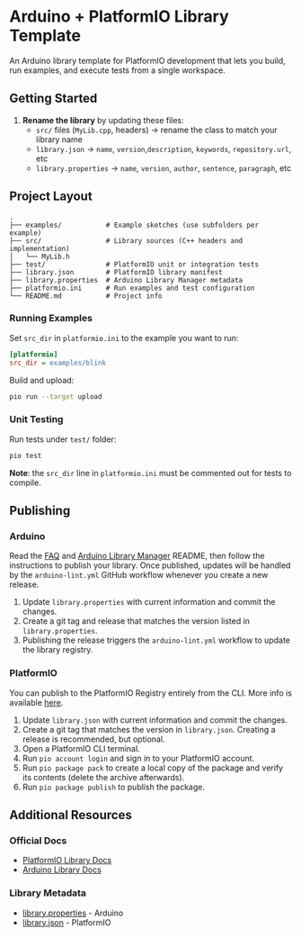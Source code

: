 # Arduino + PlatformIO Library Template

An Arduino library template for PlatformIO development that lets you build, run examples, and execute tests from a single workspace.

## Getting Started

1. **Rename the library** by updating these files:
	 - `src/` files (`MyLib.cpp`, headers) → rename the class to match your library name
	 - `library.json` → `name`, `version`,`description`, `keywords`, `repository.url`, etc
	 - `library.properties` → `name`, `version`, `author`, `sentence`, `paragraph`, etc

## Project Layout

```
.
├── examples/           # Example sketches (use subfolders per example)
├── src/                # Library sources (C++ headers and implementation)
│   └── MyLib.h
├── test/               # PlatformIO unit or integration tests
├── library.json        # PlatformIO library manifest
├── library.properties  # Arduino Library Manager metadata
├── platformio.ini      # Run examples and test configuration
└── README.md           # Project info
```

### Running Examples

Set `src_dir` in `platformio.ini` to the example you want to run:

```ini
[platformio]
src_dir = examples/blink
```

Build and upload:

```bash
pio run --target upload
```

### Unit Testing

Run tests under `test/` folder: 

```bash
pio test
```

**Note**: the `src_dir` line in `platformio.ini` must be commented out for tests to compile.

## Publishing

### Arduino

Read the [FAQ](https://github.com/arduino/library-registry/blob/main/FAQ.md) and [Arduino Library Manager](https://github.com/arduino/library-registry/blob/main/README.md) README, then follow the instructions to publish your library. Once published, updates will be handled by the `arduino-lint.yml` GitHub workflow whenever you create a new release.

1. Update `library.properties` with current information and commit the changes.
2. Create a git tag and release that matches the version listed in `library.properties`.
3. Publishing the release triggers the `arduino-lint.yml` workflow to update the library registry.

### PlatformIO

You can publish to the PlatformIO Registry entirely from the CLI. More info is available [here](https://docs.platformio.org/en/latest/librarymanager/creating.html#publishing).

1. Update `library.json` with current information and commit the changes.
2. Create a git tag that matches the version in `library.json`. Creating a release is recommended, but optional.
3. Open a PlatformIO CLI terminal.
4. Run `pio account login` and sign in to your PlatformIO account.
5. Run `pio package pack` to create a local copy of the package and verify its contents (delete the archive afterwards).
6. Run `pio package publish` to publish the package.


## Additional Resources

### Official Docs

- [PlatformIO Library Docs](https://docs.platformio.org/en/latest/librarymanager/creating.html)
- [Arduino Library Docs](https://docs.arduino.cc/learn/contributions/arduino-creating-library-guide/)

### Library Metadata

- [library.properties](https://arduino.github.io/arduino-cli/library-specification/) - Arduino
- [library.json](https://docs.platformio.org/en/latest/manifests/library-json/index.html#library-json) - PlatformIO